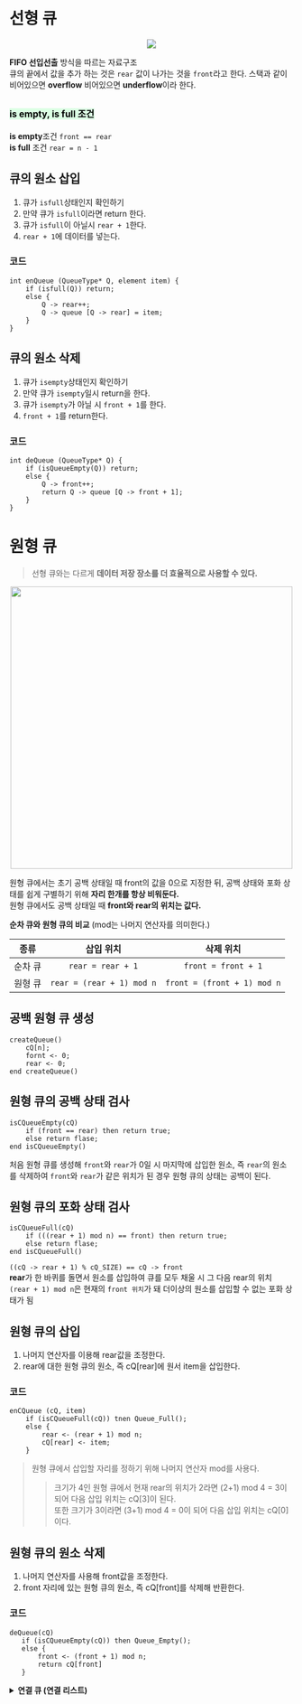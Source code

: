 # 선형 큐

<p align="center">
 <img src="https://img1.daumcdn.net/thumb/R1280x0/?scode=mtistory2&fname=https%3A%2F%2Fblog.kakaocdn.net%2Fdn%2F5NOv1%2FbtqSTINnoq8%2F4f8bjzzf6W4POewlq8At31%2Fimg.png">
</p>

**FIFO 선입선출** 방식을 따르는 자료구조 </br>
큐의 끝에서 값을 추가 하는 것은 `rear` 값이 나가는 것을 `front`라고 한다. 스택과 같이 비어있으면 **overflow** 비어있으면 **underflow**이라 한다.

## <span style="font-size: 16px; color: black;background-color: #DCFFE4"> is empty, is full 조건 </span>

**is empty**조건 `front == rear` </br>
**is full** 조건 `rear = n - 1`

## 큐의 원소 삽입
1. 큐가 `isfull`상태인지 확인하기
2. 만약 큐가 `isfull`이라면 return 한다.
3. 큐가 `isfull`이 아닐시 `rear + 1`한다.
4. `rear + 1`에 데이터를 넣는다. 

### 코드
```
int enQueue (QueueType* Q, element item) {
    if (isfull(Q)) return;
    else {
        Q -> rear++;
        Q -> queue [Q -> rear] = item;
    }
}
```

## 큐의 원소 삭제
1. 큐가 `isempty`상태인지 확인하기
2. 만약 큐가 `isempty`일시 return을 한다.
3. 큐가 `isempty`가 아닐 시 `front + 1`를 한다.
4. `front + 1`를 return한다.

### 코드
```
int deQueue (QueueType* Q) {
    if (isQueueEmpty(Q)) return;
    else {
        Q -> front++;
        return Q -> queue [Q -> front + 1];
    }
}
```

# 원형 큐
> 선형 큐와는 다르게 **데이터 저장 장소를 더 효율적으로 사용할 수 있다.**

<p align="center">
 <img src="https://velog.velcdn.com/images/maestroks/post/606cfbe7-c33b-4678-89fe-b2f23e7a613f/image.png" width="500">
</p>

원형 큐에서는 초기 공백 상태일 때 front의 값을 0으로 지정한 뒤, 공백 상태와 포화 상태를 쉽게 구별하기 위해 **자리 한개를 항상 비워둔다.** </br>
원형 큐에서도 공백 상태일 때 **front와 rear의 위치는 값다.**

**순차 큐와 원형 큐의 비교** (mod는 나머지 연산자를 의미한다.)

| 종류 | 삽입 위치 | 삭제 위치 |
|:----:|:----:|:----:|
|순차 큐 | `rear = rear + 1` | `front = front + 1` |
|원형 큐 | `rear = (rear + 1) mod n` | `front = (front + 1) mod n`|

## 공백 원형 큐 생성
```
createQueue()
    cQ[n];
    fornt <- 0;
    rear <- 0;
end createQueue()
```

## 원형 큐의 공백 상태 검사
```
isCQueueEmpty(cQ)
    if (front == rear) then return true;
    else return flase;
end isCQueueEmpty()
```
처음 원형 큐를 생성해 `front`와 `rear`가 0일 시 마지막에 삽입한 원소, 즉 `rear`의 원소를 삭제하여 `front`와 `rear`가 같은 위치가 된 경우 원형 큐의 상태는 공백이 된다.

## 원형 큐의 포화 상태 검사
```
isCQueueFull(cQ)
    if (((rear + 1) mod n) == front) then return true;
    else return flase;
end isCQueueFull()
```
`((cQ -> rear + 1) % cQ_SIZE) == cQ -> front` </br>
**rear**가 한 바퀴를 돌면서 원소를 삽입하여 큐를 모두 채울 시 그 다음 rear의 위치 `(rear + 1) mod n`은 현재의 `front 위치`가 돼 더이상의 원소를 삽입할 수 없는 포화 상태가 됨

## 원형 큐의 삽입

1. 나머지 연산자를 이용해 rear값을 조정한다.
2. rear에 대한 원형 큐의 원소, 즉 cQ[rear]에 원서 item을 삽입한다. </br>

### 코드
```
enCQueue (cQ, item)
    if (isCQueueFull(cQ)) tnen Queue_Full();
    else {
        rear <- (rear + 1) mod n;
        cQ[rear] <- item;
    }
```

> 원형 큐에서 삽입할 자리를 정하기 위해 나머지 연산자 mod를 사용다. </br>
>> 크기가 4인 원형 큐에서 현재 rear의 위치가 2라면 (2+1) mod 4 = 3이 되어 다음 삽입 위치는 cQ[3]이 된다. </br>
또한 크기가 3이라면 (3+1) mod 4 = 0이 되어 다음 삽입 위치는 cQ[0]이다.

## 원형 큐의 원소 삭제

 1. 나머지 연산자를 사용해 front값을 조정한다.
 2. front 자리에 있는 원형 큐의 원소, 즉 cQ[front]를 삭제해 반환한다.

 ### 코드
 ```
 deQueue(cQ)
    if (isCQueueEmpty(cQ)) then Queue_Empty();
    else {
        front <- (front + 1) mod n;
        return cQ[front]
    }
 ```
<details>
<summary><b>연결 큐 (연결 리스트)</b></summary>

# 연결 큐 (연결 리스트)
### 연결 큐는 크기를 정하지 않고 필요할 때마다 노드를 생성하기에 순차 큐나 원형 큐와 같이 포화상태가 존재하지 않는다.
<p align="center">
 <img src="https://blog.kakaocdn.net/dn/bn4WLe/btsAxXA24ZZ/c1VP7HBRFfcRrYIImB8Fgk/img.png" width="400">
</p>

> 연결 큐의 단점: 사용 크기가 배열 크기로 제한되어 큐의 길이를 마음대로 사용할 수 없고, 원소가 없어도 항상 고정된 크기를 유지해야해 메모리가 낭비된다.

연결 큐에서 원소는 데이터 필드와 링크 필드를 가진 노드를 구성하며, 첫 번째 노드를 가리키는 front와 마지막 값을 가르키는 rear 포인터를 사용한다.
초기 상태 (공백 큐)에는 front와 rear를 NULL로 설정한다.

## 연결 큐의 원소 삽입

1. 새 노드에 대한 메모리를 할당해 데이터 필드에 삽입할 데이터 `item`을 저장한 뒤,
삽입하는 새 노드는 연결 큐의 마지막 노드가 돼야해 링크 필드에 `NULL`을 저장한다.
2. 새 노드를 삽입하기 전 연결 쿠가 공백인지 검사 한다.
3. 공백 상태 일 시 새 노드가 큐의 첫 번째 노드이자 마지막 노드가 돼 포인터 `front`와 `rear`가 모두 새 노드를 가르키게 설정한다.

### 코드
```
enLQueue (LQ, item)
    new <- getNode();
    new.data <- item;
    new.link <- NULL;
    if (front == NULL) then {
        rear <- new;
        front <- new;
    }
    else {
        rear.link <- new;
        rear <- new;
    }
end enLQueue()
```

## 연결 큐의 원소 삭제

삭제할 노드는 큐의 첫 번쨰 노드로, 포인터 front가 가리키고 있는 노드이다.

1. `front`가 가리키는 노드를 포인터 `old`가 가리키게 해 삭제할 노드로 지정한다.
2. 삭제 연산 후에 front노드 다음 노드 (front.link)가 front 노드가 되어야 해 포인터 front를 재설정 한다.

</details>